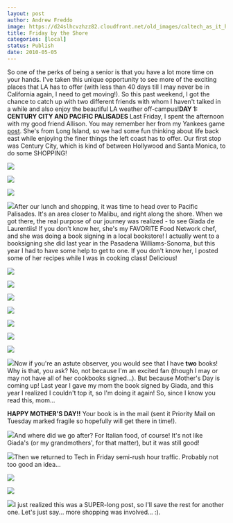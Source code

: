 ```yaml
---
layout: post
author: Andrew Freddo
image: https://d24slhcvzhzz82.cloudfront.net/old_images/caltech_as_it_happens/6a0105349b8251970b013480627f0c970c.jpg
title: Friday by the Shore
categories: [local]
status: Publish
date: 2010-05-05
---
```


So one of the perks of being a senior is that you have a lot more time on your hands. I've taken this unique opportunity to see more of the exciting places that LA has to offer (with less than 40 days till I may never be in California again, I need to get moving!). So this past weekend, I got the chance to catch up with two different friends with whom I haven't talked in a while and also enjoy the beautiful LA weather off-campus!**DAY 1: CENTURY CITY AND PACIFIC PALISADES**
Last Friday, I spent the afternoon with my good friend Allison. You may remember her from my Yankees game [post](https://caltech.typepad.com/caltech_as_it_happens/2009/10/the-yankees-win.html). She's from Long Island, so we had some fun thinking about life back east while enjoying the finer things the left coast has to offer. Our first stop was Century City, which is kind of between Hollywood and Santa Monica, to do some SHOPPING!

![](https://d24slhcvzhzz82.cloudfront.net/old_images/caltech_as_it_happens/6a0105349b8251970b0133ed32045e970b.jpg)

![](https://d24slhcvzhzz82.cloudfront.net/old_images/caltech_as_it_happens/6a0105349b8251970b01348062a208970c.jpg)

![](https://d24slhcvzhzz82.cloudfront.net/old_images/caltech_as_it_happens/6a0105349b8251970b01348062ac8d970c.jpg)

![](https://d24slhcvzhzz82.cloudfront.net/old_images/caltech_as_it_happens/6a0105349b8251970b0133ed321b2b970b.jpg)After our lunch and shopping, it was time to head over to Pacific Palisades. It's an area closer to Malibu, and right along the shore. When we got there, the real purpose of our journey was realized - to see Giada de Laurentiis! If you don't know her, she's my FAVORITE Food Network chef, and she was doing a book signing in a local bookstore! I actually went to a booksigning she did last year in the Pasadena Williams-Sonoma, but this year I had to have some help to get to one. If you don't know her, I posted some of her recipes while I was in cooking class! Delicious!


![](https://d24slhcvzhzz82.cloudfront.net/old_images/caltech_as_it_happens/6a0105349b8251970b0133ed322bfa970b.jpg)

![](https://d24slhcvzhzz82.cloudfront.net/old_images/caltech_as_it_happens/6a0105349b8251970b0133ed322ed3970b.jpg)

![](https://d24slhcvzhzz82.cloudfront.net/old_images/caltech_as_it_happens/6a0105349b8251970b0133ed3234ff970b.jpg)

![](https://d24slhcvzhzz82.cloudfront.net/old_images/caltech_as_it_happens/6a0105349b8251970b01348062e2bf970c.jpg)

![](https://d24slhcvzhzz82.cloudfront.net/old_images/caltech_as_it_happens/6a0105349b8251970b01348062ecef970c.jpg)


![](https://d24slhcvzhzz82.cloudfront.net/old_images/caltech_as_it_happens/6a0105349b8251970b0133ed324e0b970b.jpg)


![](https://d24slhcvzhzz82.cloudfront.net/old_images/caltech_as_it_happens/6a0105349b8251970b0134806303b1970c.jpg)

![](https://d24slhcvzhzz82.cloudfront.net/old_images/caltech_as_it_happens/6a0105349b8251970b0133ed325c91970b.jpg)Now if you're an astute observer, you would see that I have **two** books! Why is that, you ask? No, not because I'm an excited fan (though I may or may not have all of her cookbooks signed...). But because Mother's Day is coming up! Last year I gave my mom the book signed by Giada, and this year I realized I couldn't top it, so I'm doing it again! So, since I know you read this, mom...

**HAPPY MOTHER'S DAY!!** Your book is in the mail (sent it Priority Mail on Tuesday marked fragile so hopefully will get there in time!).


![](https://d24slhcvzhzz82.cloudfront.net/old_images/caltech_as_it_happens/6a0105349b8251970b013480632366970c.jpg)And where did we go after? For Italian food, of course! It's not like Giada's (or my grandmothers', for that matter), but it was still good!


![](https://d24slhcvzhzz82.cloudfront.net/old_images/caltech_as_it_happens/6a0105349b8251970b0133ed3291c7970b.jpg)Then we returned to Tech in Friday semi-rush hour traffic. Probably not too good an idea...


![](https://d24slhcvzhzz82.cloudfront.net/old_images/caltech_as_it_happens/6a0105349b8251970b01348063606a970c.jpg)

![](https://d24slhcvzhzz82.cloudfront.net/old_images/caltech_as_it_happens/6a0105349b8251970b0134806369aa970c.jpg)

![](https://d24slhcvzhzz82.cloudfront.net/old_images/caltech_as_it_happens/6a0105349b8251970b0133ed32cea1970b.jpg)I just realized this was a SUPER-long post, so I'll save the rest for another one. Let's just say... more shopping was involved... :).

